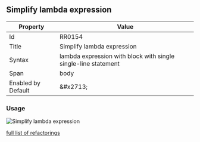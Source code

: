 ## Simplify lambda expression

| Property | Value |
| -------- | ----- |
| Id | RR0154 |
| Title | Simplify lambda expression |
| Syntax | lambda expression with block with single single\-line statement |
| Span | body |
| Enabled by Default | &\#x2713; |

### Usage

![Simplify lambda expression](../../images/refactorings/SimplifyLambdaExpression.png)

[full list of refactorings](Refactorings.md)